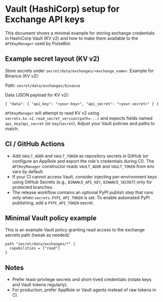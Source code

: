 # Vault (HashiCorp) setup for Exchange API keys

This document shows a minimal example for storing exchange credentials in HashiCorp Vault (KV v2) and how to make them available to the `APIKeyManager` used by PulseBot.

## Example secret layout (KV v2)

Store secrets under `secret/data/exchanges/<exchange_name>`.
Example for Binance (KV v2):

Path: `secret/data/exchanges/binance`

Data (JSON payload for KV v2):

```
{ "data": { "api_key": "<your-key>", "api_secret": "<your-secret>" } }
```

`APIKeyManager` will attempt to read KV v2 using `secrets.kv.v2.read_secret_version(path=...)` and expects fields named `api_key`/`api_secret` (or `key`/`secret`). Adjust your Vault policies and paths to match.

## CI / GitHub Actions

- Add `VAULT_ADDR` and `VAULT_TOKEN` as repository secrets in GitHub (or configure an AppRole and export the role's credentials during CI). The `APIKeyManager` constructor reads `VAULT_ADDR` and `VAULT_TOKEN` from env vars by default.
- If your CI cannot access Vault, consider injecting per-environment keys using GitHub Secrets (e.g., `BINANCE_API_KEY`, `BINANCE_SECRET`) only for protected branches.
- The release workflow contains an optional PyPI publish step that runs only when `secrets.PYPI_API_TOKEN` is set. To enable automated PyPI publishing, add a `PYPI_API_TOKEN` secret.

## Minimal Vault policy example

This is an example Vault policy granting read access to the exchange secrets path (tweak as needed):

```
path "secret/data/exchanges/*" {
  capabilities = ["read"]
}
```

## Notes

- Prefer least-privilege secrets and short-lived credentials (rotate keys and Vault tokens regularly).
- For production, prefer AppRole or Vault agents instead of raw tokens in CI.
